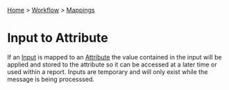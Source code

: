 [Home](../../Index.md) > [Workflow](../Index.md) > [Mappings](Index.md)

# Input to Attribute

If an [Input](../Input.md) is mapped to an [Attribute](../Attributes.md) the value contained
in the input will be applied and stored to the attribute so it can be accessed at a later time
or used within a report.  Inputs are temporary and will only exist while the message is being 
processsed.
